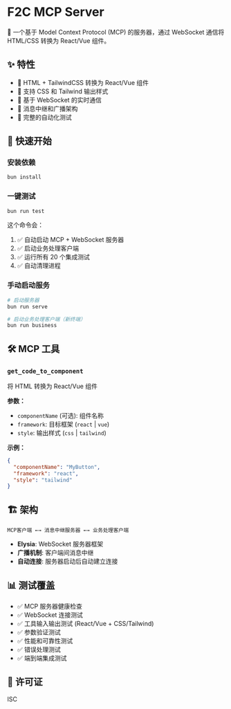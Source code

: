 # F2C MCP Server

🚀 一个基于 Model Context Protocol (MCP) 的服务器，通过 WebSocket 通信将 HTML/CSS 转换为 React/Vue 组件。

## ✨ 特性

- 🔄 HTML + TailwindCSS 转换为 React/Vue 组件
- 🎨 支持 CSS 和 Tailwind 输出样式
- 🔌 基于 WebSocket 的实时通信
- 📡 消息中继和广播架构
- 🧪 完整的自动化测试

## 🚀 快速开始

### 安装依赖
```bash
bun install
```

### 一键测试
```bash
bun run test
```

这个命令会：
1. ✅ 自动启动 MCP + WebSocket 服务器
2. ✅ 启动业务处理客户端
3. ✅ 运行所有 20 个集成测试
4. ✅ 自动清理进程

### 手动启动服务
```bash
# 启动服务器
bun run serve

# 启动业务处理客户端（新终端）
bun run business
```

## 🛠️ MCP 工具

### `get_code_to_component`
将 HTML 转换为 React/Vue 组件

**参数：**
- `componentName` (可选): 组件名称
- `framework`: 目标框架 (`react` | `vue`)
- `style`: 输出样式 (`css` | `tailwind`)

**示例：**
```json
{
  "componentName": "MyButton",
  "framework": "react",
  "style": "tailwind"
}
```

## 🏗️ 架构

```
MCP客户端 ←→ 消息中继服务器 ←→ 业务处理客户端
```

- **Elysia**: WebSocket 服务器框架
- **广播机制**: 客户端间消息中继
- **自动连接**: 服务器启动后自动建立连接

## 📊 测试覆盖

- ✅ MCP 服务器健康检查
- ✅ WebSocket 连接测试
- ✅ 工具输入输出测试 (React/Vue + CSS/Tailwind)
- ✅ 参数验证测试
- ✅ 性能和可靠性测试
- ✅ 错误处理测试
- ✅ 端到端集成测试

## 📝 许可证

ISC